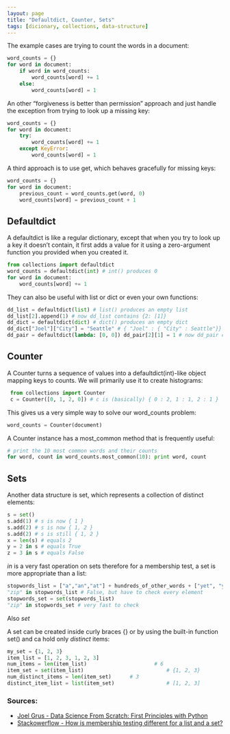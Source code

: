 ```yaml
---
layout: page
title: "Defaultdict, Counter, Sets"
tags: [dicionary, collections, data-structure] 
---
```


The example cases are trying to count the words in a document:

```python
word_counts = {}
for word in document:
	if word in word_counts:
		word_counts[word] += 1
	else:
		word_counts[word] = 1
```

An other “forgiveness is better than permission” approach and just handle the exception from trying to look up a missing key:

```python
word_counts = {}
for word in document:
	try:
		word_counts[word] += 1
	except KeyError:
		word_counts[word] = 1
```

A third approach is to use get, which behaves gracefully for missing keys: 

```python
word_counts = {} 
for word in document: 
	previous_count = word_counts.get(word, 0)
	word_counts[word] = previous_count + 1
```

## Defaultdict
A defaultdict is like a regular dictionary, except that when you try to look up a key it doesn’t contain, it first adds a value for it using a zero-argument function you provided when you created it.

```python
from collections import defaultdict
word_counts = defaultdict(int) # int() produces 0
for word in document:
	word_counts[word] += 1
```

They can also be useful with list or dict or even your own functions: 

```python
dd_list = defaultdict(list) # list() produces an empty list 
dd_list[2].append(1) # now dd_list contains {2: [1]} 
dd_dict = defaultdict(dict) # dict() produces an empty dict 
dd_dict["Joel"]["City"] = "Seattle" # { "Joel" : { "City" : Seattle"}} 
dd_pair = defaultdict(lambda: [0, 0]) dd_pair[2][1] = 1 # now dd_pair contains {2: [0,1]}
```

## Counter

A Counter turns a sequence of values into a defaultdict(int)-like object mapping keys to counts. We will primarily use it to create histograms:
```python
 from collections import Counter 
 c = Counter([0, 1, 2, 0]) # c is (basically) { 0 : 2, 1 : 1, 2 : 1 } 
```

This gives us a very simple way to solve our word_counts problem: 

```python
word_counts = Counter(document) 
```

A Counter instance has a most_common method that is frequently useful:
```python
# print the 10 most common words and their counts 
for word, count in word_counts.most_common(10): print word, count
```

## Sets

Another data structure is set, which represents a collection of distinct elements:

```python
s = set()
s.add(1) # s is now { 1 }
s.add(2) # s is now { 1, 2 }
s.add(2) # s is still { 1, 2 }
x = len(s) # equals 2
y = 2 in s # equals True
z = 3 in s # equals False
```

*in* is a very fast operation on sets  therefore for a membership test, a set is more
appropriate than a list:

```python
stopwords_list = ["a","an","at"] + hundreds_of_other_words + ["yet", "you"]
"zip" in stopwords_list # False, but have to check every element
stopwords_set = set(stopwords_list)
"zip" in stopwords_set # very fast to check 
```

Also *set* 

A set can be created inside curly braces {} or by using the built-in function set() and ca hold only *distinct* items:

```python
my_set = {1, 2, 3}
item_list = [1, 2, 3, 1, 2, 3]
num_items = len(item_list)	 					# 6
item_set = set(item_list) 							# {1, 2, 3}
num_distinct_items = len(item_set) 		# 3
distinct_item_list = list(item_set) 				# [1, 2, 3]
```


### Sources:
* [Joel Grus - Data Science From Scratch: First Principles with Python](http://joelgrus.com/2015/04/26/data-science-from-scratch-first-principles-with-python/)
* [Stackowerflow - How is membership testing different for a list and a set?](https://stackoverflow.com/questions/5230522/how-is-membership-testing-different-for-a-list-and-a-set) 